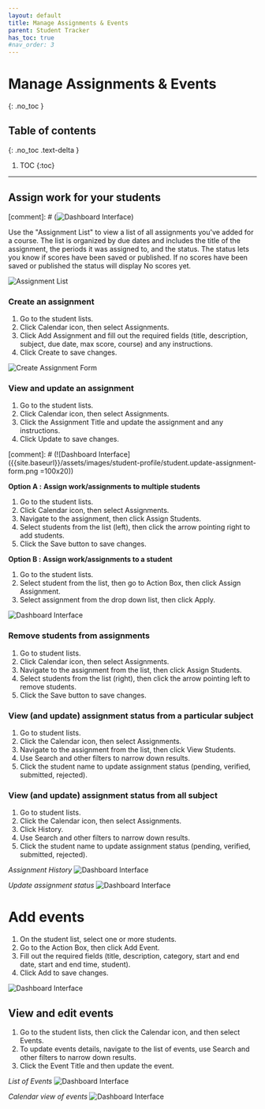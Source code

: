 ```yaml
---
layout: default
title: Manage Assignments & Events
parent: Student Tracker
has_toc: true
#nav_order: 3
---
```


# Manage Assignments & Events

{: .no_toc }

## Table of contents
{: .no_toc .text-delta }

1. TOC
{:toc}

---

## Assign work for your students

[comment]: # (![Dashboard Interface]({{site.baseurl}}/assets/images/student-profile/student.event-assignments.png))

Use the "Assignment List" to view a list of all assignments you've added for a course. The list is organized by due dates and includes the title of the assignment, the periods it was assigned to, and the status. The status lets you know if scores have been saved or published. If no scores have been saved or published the status will display No scores yet.

![Assignment List]({{site.baseurl}}/assets/images/student-profile/student.assignment.list.png)

### Create an assignment
1. Go to the student lists.
2. Click Calendar icon, then select Assignments.
3. Click Add Assignment and fill out the required fields (title, description, subject, due date, max score, course) and any instructions.
4. Click Create to save changes.

![Create Assignment Form]({{site.baseurl}}/assets/images/student-profile/student.create.assignment.form.png)

### View and update an assignment
1. Go to the student lists.
2. Click Calendar icon, then select Assignments.
3. Click the Assignment Title and update the assignment and any instructions.
4. Click Update to save changes.

[comment]: # (![Dashboard Interface]({{site.baseurl}}/assets/images/student-profile/student.update-assignment-form.png =100x20))

**Option A :**
**Assign work/assignments to multiple students**
1. Go to the student lists.
2. Click Calendar icon, then select Assignments.
3. Navigate to the assignment, then click Assign Students.
4. Select students from the list (left), then click the arrow pointing right to add students.
5. Click the Save button to save changes.

**Option B :**
**Assign work/assignments to a student**
1. Go to the student lists.
2. Select student from the list, then go to Action Box, then click Assign Assignment.
3. Select assignment from the drop down list, then click Apply.


![Dashboard Interface]({{site.baseurl}}/assets/images/student-profile/student.assign-assignment-form.png)

### Remove students from assignments
1. Go to student lists.
2. Click Calendar icon, then select Assignments.
3. Navigate to the assignment from the list, then click Assign Students.
4. Select students from the list (right), then click the arrow pointing left to remove students.
5. Click the Save button to save changes.

### View (and update) assignment status from a particular subject
1. Go to student lists.
2. Click the Calendar icon, then select Assignments.
3. Navigate to the assignment from the list, then click View Students.
4. Use Search and other filters to narrow down results.
5. Click the student name to update assignment status (pending, verified, submitted, rejected).


### View (and update) assignment status from all subject
1. Go to student lists.
2. Click the Calendar icon, then select Assignments.
3. Click History.
4. Use Search and other filters to narrow down results.
5. Click the student name to update assignment status (pending, verified, submitted, rejected).

*Assignment History*
![Dashboard Interface]({{site.baseurl}}/assets/images/student-profile/student.student.history.png)

*Update assignment status*
![Dashboard Interface]({{site.baseurl}}/assets/images/student-profile/student.assignment-update-status.png)


# Add events
1. On the student list, select one or more students.
2. Go to the Action Box, then click Add Event.
3. Fill out the required fields (title, description, category, start and end date, start and end time, student).
4. Click Add to save changes.

![Dashboard Interface]({{site.baseurl}}/assets/images/student-profile/student.add-event-form.png)

## View and edit events
1. Go to the student lists, then click the Calendar icon, and then select Events.
2. To update events details, navigate to the list of events, use Search and other filters to narrow down results.
3. Click the Event Title and then update the event.

*List of Events*
![Dashboard Interface]({{site.baseurl}}/assets/images/student-profile/student.events-list.png)

*Calendar view of events*
![Dashboard Interface]({{site.baseurl}}/assets/images/student-profile/student.events-calendar-view.png)
